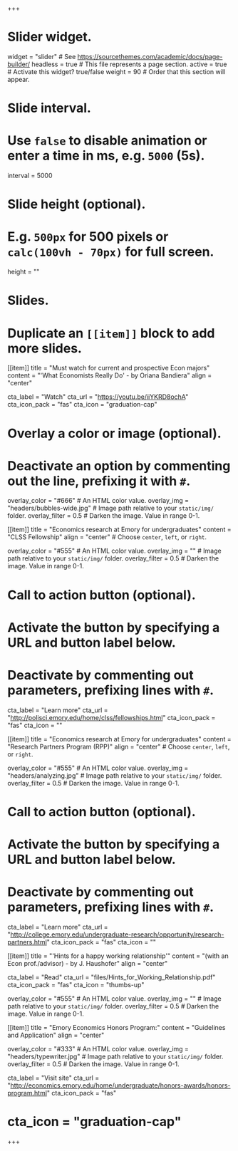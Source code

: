 +++
# Slider widget.
widget = "slider"  # See https://sourcethemes.com/academic/docs/page-builder/
headless = true  # This file represents a page section.
active = true  # Activate this widget? true/false
weight = 90  # Order that this section will appear.

# Slide interval.
# Use `false` to disable animation or enter a time in ms, e.g. `5000` (5s).
interval = 5000

# Slide height (optional).
# E.g. `500px` for 500 pixels or `calc(100vh - 70px)` for full screen.
height = ""

# Slides.
# Duplicate an `[[item]]` block to add more slides.
[[item]]
  title = "Must watch for current and prospective Econ majors"
  content = "'What Economists Really Do' - by Oriana Bandiera"
  align = "center"

  cta_label = "Watch"
  cta_url = "https://youtu.be/iiYKRD8ochA"
  cta_icon_pack = "fas"
  cta_icon = "graduation-cap"

  # Overlay a color or image (optional).
  #   Deactivate an option by commenting out the line, prefixing it with `#`.
  overlay_color = "#666"  # An HTML color value.
  overlay_img = "headers/bubbles-wide.jpg"  # Image path relative to your `static/img/` folder.
  overlay_filter = 0.5  # Darken the image. Value in range 0-1.

[[item]]
  title = "Economics research at Emory for undergraduates"
  content = "CLSS Fellowship"
  align = "center"  # Choose `center`, `left`, or `right`.
  
  overlay_color = "#555"  # An HTML color value.
  overlay_img = ""  # Image path relative to your `static/img/` folder.
  overlay_filter = 0.5  # Darken the image. Value in range 0-1.

# Call to action button (optional).
  #   Activate the button by specifying a URL and button label below.
  #   Deactivate by commenting out parameters, prefixing lines with `#`.
  cta_label = "Learn more"
  cta_url = "http://polisci.emory.edu/home/clss/fellowships.html"
  cta_icon_pack = "fas"
  cta_icon = ""
  
[[item]]
  title = "Economics research at Emory for undergraduates"
  content = "Research Partners Program (RPP)"
  align = "center"  # Choose `center`, `left`, or `right`.
  
  overlay_color = "#555"  # An HTML color value.
  overlay_img = "headers/analyzing.jpg"  # Image path relative to your `static/img/` folder.
  overlay_filter = 0.5  # Darken the image. Value in range 0-1.

# Call to action button (optional).
  #   Activate the button by specifying a URL and button label below.
  #   Deactivate by commenting out parameters, prefixing lines with `#`.
  cta_label = "Learn more"
  cta_url = "http://college.emory.edu/undergraduate-research/opportunity/research-partners.html"
  cta_icon_pack = "fas"
  cta_icon = ""

[[item]]
  title = "'Hints for a happy working relationship'"
  content = "(with an Econ prof./advisor) - by J. Haushofer"
  align = "center"

  cta_label = "Read"
  cta_url = "files/Hints_for_Working_Relationship.pdf"
  cta_icon_pack = "fas"
  cta_icon = "thumbs-up"

  overlay_color = "#555"  # An HTML color value.
  overlay_img = ""  # Image path relative to your `static/img/` folder.
  overlay_filter = 0.5  # Darken the image. Value in range 0-1.
  
  
[[item]]
  title = "Emory Economics Honors Program:"
  content = "Guidelines and Application"
  align = "center"

  overlay_color = "#333"  # An HTML color value.
  overlay_img = "headers/typewriter.jpg"  # Image path relative to your `static/img/` folder.
  overlay_filter = 0.5  # Darken the image. Value in range 0-1.
  
  cta_label = "Visit site"
  cta_url = "http://economics.emory.edu/home/undergraduate/honors-awards/honors-program.html"
  cta_icon_pack = "fas"
  # cta_icon = "graduation-cap"
  
+++
